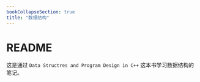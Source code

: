 ```yaml
---
bookCollapseSection: true
title: "数据结构"
---
```


# README

这是通过 `Data Structres and Program Design in C++` 这本书学习数据结构的笔记。